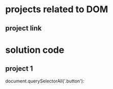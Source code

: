 # projects related to DOM
## project link
# solution code
## project 1
document.querySelectorAll('.button'):
